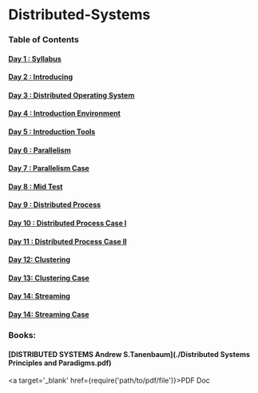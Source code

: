 # Distributed-Systems
### Table of Contents

#### [Day    1 : Syllabus](./README.md)
#### [Day    2 : Introducing](./README.md)
#### [Day    3 : Distributed Operating System](./README.md)
#### [Day    4 : Introduction Environment](./README.md)
#### [Day    5 : Introduction Tools](./README.md)
#### [Day    6 : Parallelism](./README.md)
#### [Day    7 : Parallelism Case](./README.md)
#### [Day    8 : Mid Test](./README.md)
#### [Day    9 : Distributed Process](./README.md)
#### [Day  10 : Distributed Process Case I](./README.md)
#### [Day  11 : Distributed Process Case II](./README.md)
#### [Day  12:  Clustering](./README.md)
#### [Day  13:  Clustering Case](./README.md)
#### [Day  14:  Streaming](./README.md)
#### [Day  14:  Streaming Case](./README.md)

### Books:
#### [DISTRIBUTED SYSTEMS Andrew S.Tanenbaum](./Distributed Systems Principles and Paradigms.pdf)
<a target='_blank' href={require('path/to/pdf/file')}>PDF Doc</a>
